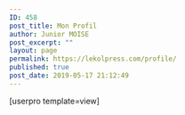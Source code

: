 ```yaml
---
ID: 458
post_title: Mon Profil
author: Junior MOISE
post_excerpt: ""
layout: page
permalink: https://lekolpress.com/profile/
published: true
post_date: 2019-05-17 21:12:49
---
```

[userpro template=view]